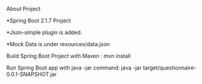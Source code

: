 About Project

*Spring Boot 2.1.7 Project

*Json-simple plugin is added.

*Mock Data is under resources/data.json


Build Spring Boot Project with Maven : mvn install

Run Spring Boot app with java -jar command: java -jar target/questionnaire-0.0.1-SNAPSHOT.jar
